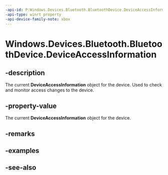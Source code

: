 ```yaml
---
-api-id: P:Windows.Devices.Bluetooth.BluetoothDevice.DeviceAccessInformation
-api-type: winrt property
-api-device-family-note: xbox
---
```


<!-- Property syntax
public Windows.Devices.Enumeration.DeviceAccessInformation DeviceAccessInformation { get; }
-->

# Windows.Devices.Bluetooth.BluetoothDevice.DeviceAccessInformation

## -description
The current **DeviceAccessInformation** object for the device. Used to check and monitor access changes to the device.

## -property-value
The current **DeviceAccessInformation** object for the device.

## -remarks

## -examples

## -see-also
